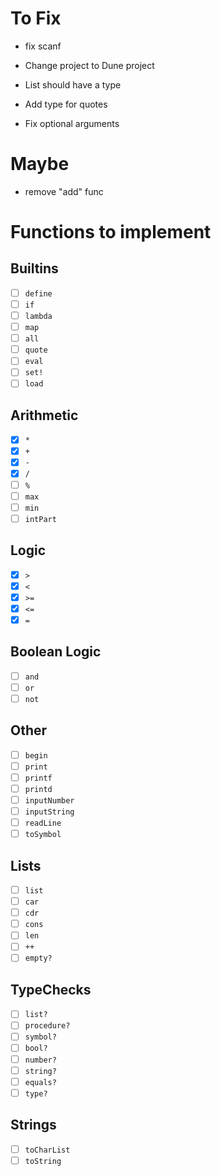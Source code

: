 
# To Fix 
- fix scanf



- Change project to Dune project
- List should have a type
- Add type for quotes
- Fix optional arguments

# Maybe
- remove "add" func

# Functions to implement

## Builtins
- [ ] `define`
- [ ] `if`
- [ ] `lambda`
- [ ] `map`
- [ ] `all`
- [ ] `quote`
- [ ] `eval`
- [ ] `set!`
- [ ] `load`

## Arithmetic
- [x] `*`
- [x] `+`
- [x] `-`
- [x] `/`
- [ ] `%`
- [ ] `max`
- [ ] `min`
- [ ] `intPart`

## Logic
- [x] `>`
- [x] `<`
- [x] `>=`
- [x] `<=`
- [x] `=`

## Boolean Logic
- [ ] `and`
- [ ] `or`
- [ ] `not`

## Other
- [ ] `begin`
- [ ] `print`
- [ ] `printf`
- [ ] `printd`
- [ ] `inputNumber`
- [ ] `inputString`
- [ ] `readLine`
- [ ] `toSymbol`

## Lists
- [ ] `list`
- [ ] `car`
- [ ] `cdr`
- [ ] `cons`
- [ ] `len`
- [ ] `++`
- [ ] `empty?`

## TypeChecks
- [ ] `list?`
- [ ] `procedure?`
- [ ] `symbol?`
- [ ] `bool?`
- [ ] `number?`
- [ ] `string?`
- [ ] `equals?`
- [ ] `type?`

## Strings
- [ ] `toCharList`
- [ ] `toString`
